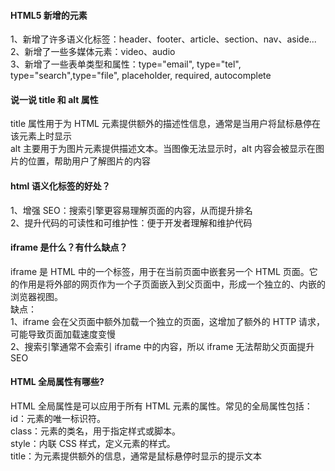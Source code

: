 #### HTML5 新增的元素

1、新增了许多语义化标签：header、footer、article、section、nav、aside...<br>
2、新增了一些多媒体元素：video、audio<br>
3、新增了一些表单类型和属性：type="email", type="tel", type="search",type="file", placeholder, required, autocomplete

#### 说一说 title 和 alt 属性

title 属性用于为 HTML 元素提供额外的描述性信息，通常是当用户将鼠标悬停在该元素上时显示<br>
alt 主要用于为图片元素提供描述文本。当图像无法显示时，alt 内容会被显示在图片的位置，帮助用户了解图片的内容

#### html 语义化标签的好处？

1、增强 SEO：搜索引擎更容易理解页面的内容，从而提升排名<br>
2、提升代码的可读性和可维护性：便于开发者理解和维护代码

#### iframe 是什么？有什么缺点？

iframe 是 HTML 中的一个标签，用于在当前页面中嵌套另一个 HTML 页面。它的作用是将外部的网页作为一个子页面嵌入到父页面中，形成一个独立的、内嵌的浏览器视图。<br>
缺点：<br>
1、iframe 会在父页面中额外加载一个独立的页面，这增加了额外的 HTTP 请求，可能导致页面加载速度变慢<br>
2、搜索引擎通常不会索引 iframe 中的内容，所以 iframe 无法帮助父页面提升 SEO

#### HTML 全局属性有哪些?

HTML 全局属性是可以应用于所有 HTML 元素的属性。常见的全局属性包括：<br>
id：元素的唯一标识符。<br>
class：元素的类名，用于指定样式或脚本。<br>
style：内联 CSS 样式，定义元素的样式。<br>
title：为元素提供额外的信息，通常是鼠标悬停时显示的提示文本